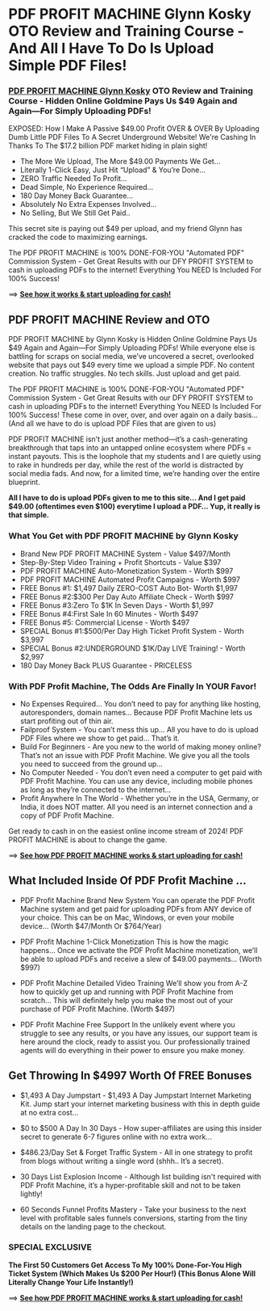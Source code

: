 # PDF PROFIT MACHINE Glynn Kosky OTO Review and Training Course - And All I Have To Do Is Upload Simple PDF Files!

### [PDF PROFIT MACHINE Glynn Kosky](https://jvupsell.com/2025/02/pdf-profit-machine-glynn-kosky/) OTO Review and Training Course - Hidden Online Goldmine Pays Us $49 Again and Again—For Simply Uploading PDFs!
EXPOSED: How I Make A Passive $49.00 Profit OVER & OVER By Uploading Dumb Little PDF Files To A Secret Underground Website! We're Cashing In Thanks To The $17.2 billion PDF market hiding in plain sight!
- The More We Upload, The More $49.00 Payments We Get…
- Literally 1-Click Easy, Just Hit “Upload” & You’re Done...
- ZERO Traffic Needed To Profit…
- Dead Simple, No Experience Required…
- 180 Day Money Back Guarantee…
- Absolutely No Extra Expenses Involved...
- No Selling, But We Still Get Paid..

This secret site is paying out $49 per upload, and my friend Glynn has cracked the code to maximizing earnings.

The PDF PROFIT MACHINE is 100% DONE-FOR-YOU "Automated PDF" Commission System - Get Great Results with our DFY PROFIT SYSTEM to cash in uploading PDFs to the internet! Everything You NEED Is Included For 100% Success!

==> [**See how it works & start uploading for cash!**](https://warriorplus.com/o2/a/cywmpv9/0)


## PDF PROFIT MACHINE Review and OTO

PDF PROFIT MACHINE by Glynn Kosky is Hidden Online Goldmine Pays Us $49 Again and Again—For Simply Uploading PDFs! While everyone else is battling for scraps on social media, we’ve uncovered a secret, overlooked website that pays out $49 every time we upload a simple PDF.
No content creation. No traffic struggles. No tech skills. Just upload and get paid.

The PDF PROFIT MACHINE is 100% DONE-FOR-YOU "Automated PDF" Commission System - Get Great Results with our DFY PROFIT SYSTEM to cash in uploading PDFs to the internet! Everything You NEED Is Included For 100% Success!
These come in over, over, and over again on a daily basis… (And all we have to do is upload PDF Files that are given to us)

PDF PROFIT MACHINE isn’t just another method—it’s a cash-generating breakthrough that taps into an untapped online ecosystem where PDFs = instant payouts.
This is the loophole that my students and I are quietly using to rake in hundreds per day, while the rest of the world is distracted by social media fads. And now, for a limited time, we’re handing over the entire blueprint.

**All I have to do is upload PDFs given to me to this site… And I get paid $49.00 (oftentimes even $100) everytime I upload a PDF… Yup, it really is that simple.**

### What You Get with PDF PROFIT MACHINE by Glynn Kosky

+ Brand New PDF PROFIT MACHINE System - Value $497/Month
+ Step-By-Step Video Training + Profit Shortcuts - Value $397
+ PDF PROFIT MACHINE Auto-Monetization System - Worth $997
+ PDF PROFIT MACHINE Automated Profit Campaigns - Worth $997
+ FREE Bonus #1: $1,497 Daily ZERO-COST Auto Bot​- Worth $1,997
+ FREE Bonus #2:​$300 Per Day Auto Affiliate Check - Worth $997
+ FREE Bonus #3:​Zero To $1K In Seven Days​ - Worth $1,997
+ FREE Bonus #4:​First Sale In 60 Minutes​ - Worth $497
+ FREE Bonus #5: Commercial License​ - Worth $497
+ SPECIAL Bonus #1:​$500/Per Day High Ticket Profit System​ - Worth $3,997
+ SPECIAL Bonus #2:​UNDERGROUND $1K/Day LIVE Training!​ - Worth $2,997
+ 180 Day Money Back PLUS Guarantee - PRICELESS

### With PDF Profit Machine, The Odds Are Finally In YOUR Favor!

- No Expenses Required... You don’t need to pay for anything like hosting, autoresponders, domain names…  Because PDF Profit Machine lets us start profiting out of thin air.
- Failproof System - You can’t mess this up… All you have to do is upload PDF Files where we show to get paid… That’s it.
- Build For Beginners - Are you new to the world of making money online? That’s not an issue with PDF Profit Machine. We give you all the tools you need to succeed from the ground up…
- No Computer Needed - You don’t even need a computer to get paid with PDF Profit Machine.  You can use any device, including mobile phones as long as they’re connected to the internet…
- Profit Anywhere In The World - Whether you’re in the USA, Germany, or India, it does NOT matter. All you need is an internet connection and a copy of PDF Profit Machine.

Get ready to cash in on the easiest online income stream of 2024! PDF PROFIT MACHINE is about to change the game.

==> [**See how PDF PROFIT MACHINE works & start uploading for cash!**](https://warriorplus.com/o2/a/cywmpv9/0)

## What Included Inside Of PDF Profit Machine ...

+ PDF Profit Machine Brand New System
You can operate the PDF Profit Machine system and get paid for uploading PDFs from ANY device of your choice. This can be on Mac, Windows, or even your mobile device…
(Worth $47/Month Or $764/Year)

+ PDF Profit Machine 1-Click Monetization
This is how the magic happens… Once we activate the PDF Profit Machine monetization, we’ll be able to upload PDFs and receive a slew of $49.00 payments…
(Worth $997)

+ PDF Profit Machine Detailed Video Training
We’ll show you from A-Z how to quickly get up and running with PDF Profit Machine from scratch… This will definitely help you make the most out of your purchase of PDF Profit Machine.
(Worth $497)

+ PDF Profit Machine Free Support
In the unlikely event where you struggle to see any results, or you have any issues, our support team is here around the clock, ready to assist you. Our professionally trained agents will do everything in their power to ensure you make money.

## Get Throwing In $4997 Worth Of FREE Bonuses

+ $1,493 A Day Jumpstart - $1,493 A Day Jumpstart Internet Marketing Kit. Jump start your internet marketing business with this in depth guide at no extra cost...

+ $0 to $500 A Day In 30 Days - How super-affiliates are using this insider secret to generate 6-7 figures online with no extra work...

+ $486.23/Day Set & Forget Traffic System - All in one strategy to profit from blogs without writing a single word (shhh.. It’s a secret).

+ 30 Days List Explosion Income - Although list building isn't required with PDF Profit Machine, it’s a hyper-profitable skill and not to be taken lightly!

+ 60 Seconds Funnel Profits Mastery - Take your business to the next level with profitable sales funnels conversions, starting from the tiny details on the landing page to the checkout.

### SPECIAL EXCLUSIVE 
**The First 50 Customers Get Access To My 100% Done-For-You High Ticket System (Which Makes Us $200 Per Hour!) (This Bonus Alone Will Literally Change Your Life Instantly!)**

==> [**See how PDF PROFIT MACHINE works & start uploading for cash!**](https://warriorplus.com/o2/a/cywmpv9/0)

